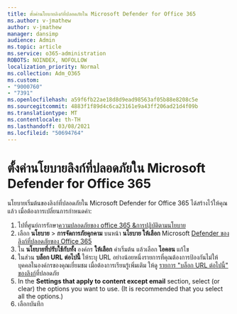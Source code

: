 ```yaml
---
title: ตั้งค่านโยบายลิงก์ที่ปลอดภัยใน Microsoft Defender for Office 365
ms.author: v-jmathew
author: v-jmathew
manager: dansimp
audience: Admin
ms.topic: article
ms.service: o365-administration
ROBOTS: NOINDEX, NOFOLLOW
localization_priority: Normal
ms.collection: Adm_O365
ms.custom:
- "9000760"
- "7391"
ms.openlocfilehash: a59f6fb22ae18d8d9ead98563af05b88e8208c5e
ms.sourcegitcommit: 4883f1f89d4c6ca23161e9a43ff206ad21d4f09b
ms.translationtype: MT
ms.contentlocale: th-TH
ms.lasthandoff: 03/08/2021
ms.locfileid: "50694764"
---
```

# <a name="set-up-safe-link-policies-in-microsoft-defender-for-office-365"></a>ตั้งค่านโยบายลิงก์ที่ปลอดภัยใน Microsoft Defender for Office 365

นโยบายเริ่มต้นของลิงก์ที่ปลอดภัยใน Microsoft Defender for Office 365 ได้สร้างไว้ให้คุณแล้ว เมื่อต้องการเปลี่ยนการกําหนดค่า:

1. ไปที่ศูนย์การรักษา[ความปลอดภัยของ office 365 &การปฏิบัติตามนโยบาย](https://go.microsoft.com/fwlink/p/?linkid=2077143)
2. เลือก **นโยบาย**  >  **การจัดการภัยคุกคาม** บนหน้า **นโยบาย ให้เลือก** Microsoft [Defender ของลิงก์ที่ปลอดภัยของ Office 365](https://go.microsoft.com/fwlink/?linkid=2101058)
3. ใน **นโยบายที่ปรับใช้กับทั้ง** องค์กร **ให้เลือก** ค่าเริ่มต้น แล้วเลือก **ไอคอน** แก้ไข
4. ในส่วน **บล็อก URL ต่อไปนี้** ให้ระบุ URL อย่างน้อยหนึ่งรายการที่คุณต้องการป้องกันไม่ให้บุคคลในองค์กรของคุณเยี่ยมชม เมื่อต้องการเรียนรู้เพิ่มเติม ให้ดู [รายการ "บล็อก URL ต่อไปนี้" ของลิงก์](https://go.microsoft.com/fwlink/?linkid=2092123)ที่ปลอดภัย
5. In the **Settings that apply to content except email** section, select (or clear) the options you want to use. (It is recommended that you select all the options.)
6. เลือกบันทึก
